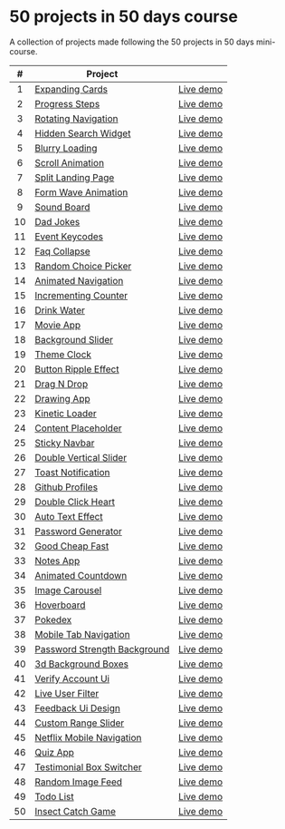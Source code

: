 # 50 projects in 50 days course

A collection of projects made following the 50 projects in 50 days mini-course.

|  #  | Project                                                                                                                                       |                                                                                                                 |
| :-: | --------------------------------------------------------------------------------------------------------------------------------------------- | --------------------------------------------------------------------------------------------------------------- |
|  1  | [Expanding Cards](https://github.com/DeivissonLisboa/50-projects-in-50-days/tree/main/src/projects/expanding-cards)                           | [Live demo](https://deivissonlisboa.github.io/50-projects-in-50-days/src/projects/expanding-cards)              |
|  2  | [Progress Steps](https://github.com/DeivissonLisboa/50-projects-in-50-days/tree/main/src/projects/progress-steps)                             | [Live demo](https://deivissonlisboa.github.io/50-projects-in-50-days/src/projects/progress-steps)               |
|  3  | [Rotating Navigation](https://github.com/DeivissonLisboa/50-projects-in-50-days/tree/main/src/projects/rotating-navigation)                   | [Live demo](https://deivissonlisboa.github.io/50-projects-in-50-days/src/projects/rotating-navigation)          |
|  4  | [Hidden Search Widget](https://github.com/DeivissonLisboa/50-projects-in-50-days/tree/main/src/projects/hidden-search-widget)                 | [Live demo](https://deivissonlisboa.github.io/50-projects-in-50-days/src/projects/hidden-search-widget)         |
|  5  | [Blurry Loading](https://github.com/DeivissonLisboa/50-projects-in-50-days/tree/main/src/projects/blurry-loading)                             | [Live demo](https://deivissonlisboa.github.io/50-projects-in-50-days/src/projects/blurry-loading)               |
|  6  | [Scroll Animation](https://github.com/DeivissonLisboa/50-projects-in-50-days/tree/main/src/projects/scroll-animation)                         | [Live demo](https://deivissonlisboa.github.io/50-projects-in-50-days/src/projects/scroll-animation)             |
|  7  | [Split Landing Page](https://github.com/DeivissonLisboa/50-projects-in-50-days/tree/main/src/projects/split-landing-page)                     | [Live demo](https://deivissonlisboa.github.io/50-projects-in-50-days/src/projects/split-landing-page)           |
|  8  | [Form Wave Animation](https://github.com/DeivissonLisboa/50-projects-in-50-days/tree/main/src/projects/form-wave-animation)                   | [Live demo](https://deivissonlisboa.github.io/50-projects-in-50-days/src/projects/form-wave-animation)          |
|  9  | [Sound Board](https://github.com/DeivissonLisboa/50-projects-in-50-days/tree/main/src/projects/sound-board)                                   | [Live demo](https://deivissonlisboa.github.io/50-projects-in-50-days/src/projects/sound-board)                  |
| 10  | [Dad Jokes](https://github.com/DeivissonLisboa/50-projects-in-50-days/tree/main/src/projects/dad-jokes)                                       | [Live demo](https://deivissonlisboa.github.io/50-projects-in-50-days/src/projects/dad-jokes)                    |
| 11  | [Event Keycodes](https://github.com/DeivissonLisboa/50-projects-in-50-days/tree/main/src/projects/event-keycodes)                             | [Live demo](https://deivissonlisboa.github.io/50-projects-in-50-days/src/projects/event-keycodes)               |
| 12  | [Faq Collapse](https://github.com/DeivissonLisboa/50-projects-in-50-days/tree/main/src/projects/faq-collapse)                                 | [Live demo](https://deivissonlisboa.github.io/50-projects-in-50-days/src/projects/faq-collapse)                 |
| 13  | [Random Choice Picker](https://github.com/DeivissonLisboa/50-projects-in-50-days/tree/main/src/projects/random-choice-picker)                 | [Live demo](https://deivissonlisboa.github.io/50-projects-in-50-days/src/projects/random-choice-picker)         |
| 14  | [Animated Navigation](https://github.com/DeivissonLisboa/50-projects-in-50-days/tree/main/src/projects/animated-navigation)                   | [Live demo](https://deivissonlisboa.github.io/50-projects-in-50-days/src/projects/animated-navigation)          |
| 15  | [Incrementing Counter](https://github.com/DeivissonLisboa/50-projects-in-50-days/tree/main/src/projects/incrementing-counter)                 | [Live demo](https://deivissonlisboa.github.io/50-projects-in-50-days/src/projects/incrementing-counter)         |
| 16  | [Drink Water](https://github.com/DeivissonLisboa/50-projects-in-50-days/tree/main/src/projects/drink-water)                                   | [Live demo](https://deivissonlisboa.github.io/50-projects-in-50-days/src/projects/drink-water)                  |
| 17  | [Movie App](https://github.com/DeivissonLisboa/50-projects-in-50-days/tree/main/src/projects/movie-app)                                       | [Live demo](https://deivissonlisboa.github.io/50-projects-in-50-days/src/projects/movie-app)                    |
| 18  | [Background Slider](https://github.com/DeivissonLisboa/50-projects-in-50-days/tree/main/src/projects/background-slider)                       | [Live demo](https://deivissonlisboa.github.io/50-projects-in-50-days/src/projects/background-slider)            |
| 19  | [Theme Clock](https://github.com/DeivissonLisboa/50-projects-in-50-days/tree/main/src/projects/theme-clock)                                   | [Live demo](https://deivissonlisboa.github.io/50-projects-in-50-days/src/projects/theme-clock)                  |
| 20  | [Button Ripple Effect](https://github.com/DeivissonLisboa/50-projects-in-50-days/tree/main/src/projects/button-ripple-effect)                 | [Live demo](https://deivissonlisboa.github.io/50-projects-in-50-days/src/projects/button-ripple-effect)         |
| 21  | [Drag N Drop](https://github.com/DeivissonLisboa/50-projects-in-50-days/tree/main/src/projects/drag-n-drop)                                   | [Live demo](https://deivissonlisboa.github.io/50-projects-in-50-days/src/projects/drag-n-drop)                  |
| 22  | [Drawing App](https://github.com/DeivissonLisboa/50-projects-in-50-days/tree/main/src/projects/drawing-app)                                   | [Live demo](https://deivissonlisboa.github.io/50-projects-in-50-days/src/projects/drawing-app)                  |
| 23  | [Kinetic Loader](https://github.com/DeivissonLisboa/50-projects-in-50-days/tree/main/src/projects/kinetic-css-loader)                         | [Live demo](https://deivissonlisboa.github.io/50-projects-in-50-days/src/projects/kinetic-css-loader)           |
| 24  | [Content Placeholder](https://github.com/DeivissonLisboa/50-projects-in-50-days/tree/main/src/projects/content-placeholder)                   | [Live demo](https://deivissonlisboa.github.io/50-projects-in-50-days/src/projects/content-placeholder)          |
| 25  | [Sticky Navbar](https://github.com/DeivissonLisboa/50-projects-in-50-days/tree/main/src/projects/sticky-navbar)                               | [Live demo](https://deivissonlisboa.github.io/50-projects-in-50-days/src/projects/sticky-navbar)                |
| 26  | [Double Vertical Slider](https://github.com/DeivissonLisboa/50-projects-in-50-days/tree/main/src/projects/double-vertical-slider)             | [Live demo](https://deivissonlisboa.github.io/50-projects-in-50-days/src/projects/double-vertical-slider)       |
| 27  | [Toast Notification](https://github.com/DeivissonLisboa/50-projects-in-50-days/tree/main/src/projects/toast-notification)                     | [Live demo](https://deivissonlisboa.github.io/50-projects-in-50-days/src/projects/toast-notification)           |
| 28  | [Github Profiles](https://github.com/DeivissonLisboa/50-projects-in-50-days/tree/main/src/projects/github-profiles)                           | [Live demo](https://deivissonlisboa.github.io/50-projects-in-50-days/src/projects/github-profiles)              |
| 29  | [Double Click Heart](https://github.com/DeivissonLisboa/50-projects-in-50-days/tree/main/src/projects/double-click-heart)                     | [Live demo](https://deivissonlisboa.github.io/50-projects-in-50-days/src/projects/double-click-heart)           |
| 30  | [Auto Text Effect](https://github.com/DeivissonLisboa/50-projects-in-50-days/tree/main/src/projects/auto-text-effect)                         | [Live demo](https://deivissonlisboa.github.io/50-projects-in-50-days/src/projects/auto-text-effect)             |
| 31  | [Password Generator](https://github.com/DeivissonLisboa/50-projects-in-50-days/tree/main/src/projects/password-generator)                     | [Live demo](https://deivissonlisboa.github.io/50-projects-in-50-days/src/projects/password-generator)           |
| 32  | [Good Cheap Fast](https://github.com/DeivissonLisboa/50-projects-in-50-days/tree/main/src/projects/good-cheap-fast-checkboxes)                | [Live demo](https://deivissonlisboa.github.io/50-projects-in-50-days/src/projects/good-cheap-fast-checkboxes)   |
| 33  | [Notes App](https://github.com/DeivissonLisboa/50-projects-in-50-days/tree/main/src/projects/notes-app)                                       | [Live demo](https://deivissonlisboa.github.io/50-projects-in-50-days/src/projects/notes-app)                    |
| 34  | [Animated Countdown](https://github.com/DeivissonLisboa/50-projects-in-50-days/tree/main/src/projects/animated-countdown)                     | [Live demo](https://deivissonlisboa.github.io/50-projects-in-50-days/src/projects/animated-countdown)           |
| 35  | [Image Carousel](https://github.com/DeivissonLisboa/50-projects-in-50-days/tree/main/src/projects/image-carousel)                             | [Live demo](https://deivissonlisboa.github.io/50-projects-in-50-days/src/projects/image-carousel)               |
| 36  | [Hoverboard](https://github.com/DeivissonLisboa/50-projects-in-50-days/tree/main/src/projects/hoverboard)                                     | [Live demo](https://deivissonlisboa.github.io/50-projects-in-50-days/src/projects/hoverboard)                   |
| 37  | [Pokedex](https://github.com/DeivissonLisboa/50-projects-in-50-days/tree/main/src/projects/pokedex)                                           | [Live demo](https://deivissonlisboa.github.io/50-projects-in-50-days/src/projects/pokedex)                      |
| 38  | [Mobile Tab Navigation](https://github.com/DeivissonLisboa/50-projects-in-50-days/tree/main/src/projects/mobile-tab-navigation)               | [Live demo](https://deivissonlisboa.github.io/50-projects-in-50-days/src/projects/mobile-tab-navigation)        |
| 39  | [Password Strength Background](https://github.com/DeivissonLisboa/50-projects-in-50-days/tree/main/src/projects/password-strength-background) | [Live demo](https://deivissonlisboa.github.io/50-projects-in-50-days/src/projects/password-strength-background) |
| 40  | [3d Background Boxes](https://github.com/DeivissonLisboa/50-projects-in-50-days/tree/main/src/projects/3d-background-boxes)                   | [Live demo](https://deivissonlisboa.github.io/50-projects-in-50-days/src/projects/3d-background-boxes)          |
| 41  | [Verify Account Ui](https://github.com/DeivissonLisboa/50-projects-in-50-days/tree/main/src/projects/verify-account-ui)                       | [Live demo](https://deivissonlisboa.github.io/50-projects-in-50-days/src/projects/verify-account-ui)            |
| 42  | [Live User Filter](https://github.com/DeivissonLisboa/50-projects-in-50-days/tree/main/src/projects/live-user-filter)                         | [Live demo](https://deivissonlisboa.github.io/50-projects-in-50-days/src/projects/live-user-filter)             |
| 43  | [Feedback Ui Design](https://github.com/DeivissonLisboa/50-projects-in-50-days/tree/main/src/projects/feedback-ui-design)                     | [Live demo](https://deivissonlisboa.github.io/50-projects-in-50-days/src/projects/feedback-ui-design)           |
| 44  | [Custom Range Slider](https://github.com/DeivissonLisboa/50-projects-in-50-days/tree/main/src/projects/custom-range-slider)                   | [Live demo](https://deivissonlisboa.github.io/50-projects-in-50-days/src/projects/custom-range-slider)          |
| 45  | [Netflix Mobile Navigation](https://github.com/DeivissonLisboa/50-projects-in-50-days/tree/main/src/projects/netflix-navigation)              | [Live demo](https://deivissonlisboa.github.io/50-projects-in-50-days/src/projects/netflix-navigation)           |
| 46  | [Quiz App](https://github.com/DeivissonLisboa/50-projects-in-50-days/tree/main/src/projects/quiz-app)                                         | [Live demo](https://deivissonlisboa.github.io/50-projects-in-50-days/src/projects/quiz-app)                     |
| 47  | [Testimonial Box Switcher](https://github.com/DeivissonLisboa/50-projects-in-50-days/tree/main/src/projects/testimonial-box-switcher)         | [Live demo](https://deivissonlisboa.github.io/50-projects-in-50-days/src/projects/testimonial-box-switcher)     |
| 48  | [Random Image Feed](https://github.com/DeivissonLisboa/50-projects-in-50-days/tree/main/src/projects/random-image-feed)                       | [Live demo](https://deivissonlisboa.github.io/50-projects-in-50-days/src/projects/random-image-feed)            |
| 49  | [Todo List](https://github.com/DeivissonLisboa/50-projects-in-50-days/tree/main/src/projects/todo-list)                                       | [Live demo](https://deivissonlisboa.github.io/50-projects-in-50-days/src/projects/todo-list)                    |
| 50  | [Insect Catch Game](https://github.com/DeivissonLisboa/50-projects-in-50-days/tree/main/src/projects/insect-catch-game)                       | [Live demo](https://deivissonlisboa.github.io/50-projects-in-50-days/src/projects/insect-catch-game)            |

